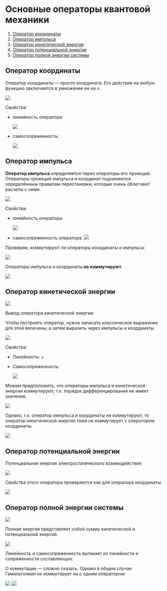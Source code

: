 # Основные операторы квантовой механики

1. [Оператор координаты](#operator-koordinaty)
2. [Оператор импульса](#operator-impulsa)
3. [Оператор кинетической энергии](#operator-kin-energii)
4. [Оператор потенциальной энергии](#operator-pot-energii)
5. [Оператор полной энергии системы](#operator-full-energii)

## Оператор координаты

Оператор координаты — просто координата. Его действие на любую функцию заключается в умножении ее на *x*.

![](../images/kvh/osnovnye-operatory/operatori_clip_image001.png)

Свойства:

* линейность оператора:

    ![](../images/kvh/osnovnye-operatory/operatori_clip_image001_0002.png)

* самосопряженность:

    ![](../images/kvh/osnovnye-operatory/operatori_clip_image001_0003.png)


## Оператор импульса

**Оператор импульса** определяется через операторы его проекций. Операторы проекций импульса и координат подчиняются определённым правилам перестановки, которые очень облегчают расчеты с ними.

![](../images/kvh/osnovnye-operatory/operatori_clip_image001_0004.png)

Свойства:

* линейность оператора:

    ![](../images/kvh/osnovnye-operatory/operatori_clip_image001_0009.png)

* самосопряженность оператора: ![](../images/kvh/osnovnye-operatory/operatori_clip_image001_0011.png)

Проверим, коммутируют ли операторы координаты и импульса:

![](../images/kvh/osnovnye-operatory/operatori_clip_image001_0014.png)

Операторы импульса и координаты **не коммутируют**.

![](../images/kvh/osnovnye-operatory/operatori_clip_image001_0019.png)

## Оператор кинетической энергии

![](../images/kvh/osnovnye-operatory/operatori_clip_image001_0021.png)

Вывод оператора кинетической энергии:

Чтобы построить оператор, нужно записать классическое выражение для этой величины, а затем выразить через импульсы и координаты.

![](../images/kvh/osnovnye-operatory/operatori_clip_image001_0022.png)

Свойства:

* Линейность: +
* Самосопряженность:

    ![](../images/kvh/osnovnye-operatory/operatori_clip_image001_0029.png)


Можем предположить, что операторы импульса и кинетической энергии коммутируют, т.к. порядок дифференцирования не имеет значения.

![](../images/kvh/osnovnye-operatory/operatori_clip_image001_0035.png)

Однако, т.к. оператор импульса и координаты не коммутируют, то оператор кинетической энергии тоже не коммутирует с оператором координаты.

![](../images/kvh/osnovnye-operatory/operatori_clip_image001_0036.png)

## Оператор потенциальной энергии

Потенциальная энергия электростатического взаимодействия:

![](../images/kvh/osnovnye-operatory/operatori_clip_image001_0037.png)

Свойства этого оператора проверяются как для оператора координаты.

![](../images/kvh/osnovnye-operatory/operatori_clip_image001_0038.png)

## Оператор полной энергии системы

![](../images/kvh/osnovnye-operatory/operatori_clip_image001_0039.png)

Полная энергия представляет собой сумму кинетической и потенциальной энергий.

![](../images/kvh/osnovnye-operatory/operatori_clip_image001_0040.png)

Линейность и самосопряженность вытекает из линейности и сопряженности составляющих.

О коммутации — сложно сказать. Однако в общем случае Гамильтониан не коммутирует ни с одним оператором:

![](../images/kvh/osnovnye-operatory/operatori_clip_image001_0042.png) ![](../images/kvh/osnovnye-operatory/operatori_clip_image001_0043.png)

